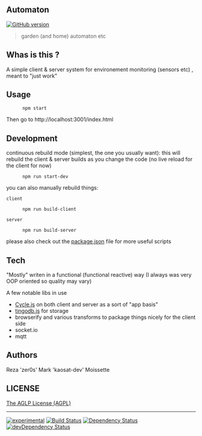 ## Automaton

[![GitHub version](https://badge.fury.io/gh/GreenBotics%2FAutomaton.svg)](https://badge.fury.io/gh/GreenBotics%2FAutomaton)

> garden (and home) automaton etc


## Whas is this ?

  A simple client & server system for environement monitoring (sensors etc) , meant to "just work"


## Usage

          npm start


  Then go to http://localhost:3001/index.html


## Development

  continuous rebuild mode (simplest, the one you usually want): this will rebuild
  the client & server builds as you change the code (no live reload for the client for now)

          npm run start-dev

  you can also manually rebuild things:

    client

          npm run build-client

    server

          npm run build-server


  please also check out the [package.json](https://github.com/GreenBotics/Automaton/blob/master/package.json)
  file for more useful scripts


## Tech

  "Mostly" writen in a functional (functional reactive) way (I always was very OOP oriented so quality may vary)

  A few notable libs in use

  - [Cycle.js](http://cycle.js.org/) on both client and server as a sort of "app basis"
  - [tingodb.js](http://www.tingodb.com/) for storage
  - browserify and various transforms to package things nicely for the client side
  - socket.io
  - mqtt



## Authors


Reza 'zer0s'
Mark 'kaosat-dev' Moissette


## LICENSE

[The AGLP License (AGPL)](https://github.com/GreenBotics/Automaton/blob/master/LICENSE)

- - -

[![experimental](http://badges.github.io/stability-badges/dist/experimental.svg)](http://github.com/badges/stability-badges)
[![Build Status](https://travis-ci.org/GreenBotics/Automaton.svg)](https://travis-ci.org/GreenBotics/Automaton)
[![Dependency Status](https://david-dm.org/GreenBotics/Automaton.svg)](https://david-dm.org/GreenBotics/Automaton)
[![devDependency Status](https://david-dm.org/GreenBotics/Automaton/dev-status.svg)](https://david-dm.org/GreenBotics/Automaton#info=devDependencies)
